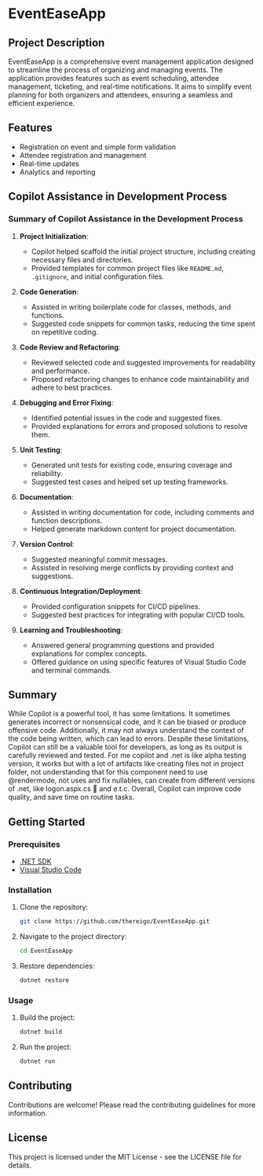 # EventEaseApp

## Project Description

EventEaseApp is a comprehensive event management application designed to streamline the process of organizing and managing events. The application provides features such as event scheduling, attendee management, ticketing, and real-time notifications. It aims to simplify event planning for both organizers and attendees, ensuring a seamless and efficient experience.

## Features

- Registration on event and simple form validation
- Attendee registration and management
- Real-time updates
- Analytics and reporting

## Copilot Assistance in Development Process

### Summary of Copilot Assistance in the Development Process

1. **Project Initialization**:

   - Copilot helped scaffold the initial project structure, including creating necessary files and directories.
   - Provided templates for common project files like `README.md`, `.gitignore`, and initial configuration files.

2. **Code Generation**:

   - Assisted in writing boilerplate code for classes, methods, and functions.
   - Suggested code snippets for common tasks, reducing the time spent on repetitive coding.

3. **Code Review and Refactoring**:

   - Reviewed selected code and suggested improvements for readability and performance.
   - Proposed refactoring changes to enhance code maintainability and adhere to best practices.

4. **Debugging and Error Fixing**:

   - Identified potential issues in the code and suggested fixes.
   - Provided explanations for errors and proposed solutions to resolve them.

5. **Unit Testing**:

   - Generated unit tests for existing code, ensuring coverage and reliability.
   - Suggested test cases and helped set up testing frameworks.

6. **Documentation**:

   - Assisted in writing documentation for code, including comments and function descriptions.
   - Helped generate markdown content for project documentation.

7. **Version Control**:

   - Suggested meaningful commit messages.
   - Assisted in resolving merge conflicts by providing context and suggestions.

8. **Continuous Integration/Deployment**:

   - Provided configuration snippets for CI/CD pipelines.
   - Suggested best practices for integrating with popular CI/CD tools.

9. **Learning and Troubleshooting**:
   - Answered general programming questions and provided explanations for complex concepts.
   - Offered guidance on using specific features of Visual Studio Code and terminal commands.

## Summary

While Copilot is a powerful tool, it has some limitations. It sometimes generates incorrect or nonsensical code, and it can be biased or produce offensive code. Additionally, it may not always understand the context of the code being written, which can lead to errors. Despite these limitations, Copilot can still be a valuable tool for developers, as long as its output is carefully reviewed and tested.
For me copilot and .net is like alpha testing version, it works but with a lot of artifacts like creating files not in project folder, not understanding that for this component need to use @rendermode, not uses and fix nullables, can create from different versions of .net, like logon.aspx.cs 🤦 and e.t.c.
Overall, Copilot can improve code quality, and save time on routine tasks.

## Getting Started

### Prerequisites

- [.NET SDK](https://dotnet.microsoft.com/download)
- [Visual Studio Code](https://code.visualstudio.com/)

### Installation

1. Clone the repository:
   ```sh
   git clone https://github.com/thereigo/EventEaseApp.git
   ```
2. Navigate to the project directory:
   ```sh
   cd EventEaseApp
   ```
3. Restore dependencies:
   ```sh
   dotnet restore
   ```

### Usage

1. Build the project:
   ```sh
   dotnet build
   ```
2. Run the project:
   ```sh
   dotnet run
   ```

## Contributing

Contributions are welcome! Please read the contributing guidelines for more information.

## License

This project is licensed under the MIT License - see the LICENSE file for details.

```

```

